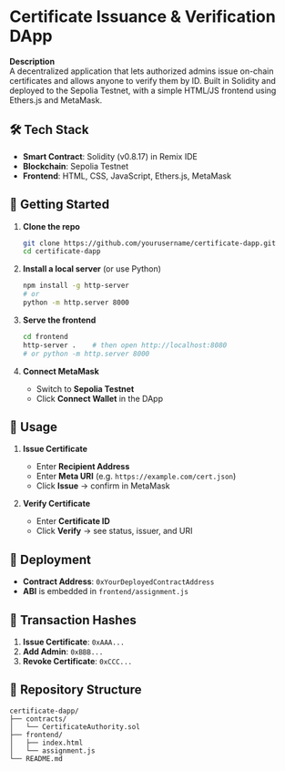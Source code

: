 # Certificate Issuance & Verification DApp

**Description**  
A decentralized application that lets authorized admins issue on-chain certificates and allows anyone to verify them by ID. Built in Solidity and deployed to the Sepolia Testnet, with a simple HTML/JS frontend using Ethers.js and MetaMask.

## 🛠 Tech Stack
- **Smart Contract**: Solidity (v0.8.17) in Remix IDE  
- **Blockchain**: Sepolia Testnet  
- **Frontend**: HTML, CSS, JavaScript, Ethers.js, MetaMask

## 🚀 Getting Started

1. **Clone the repo**  
   ```bash
   git clone https://github.com/yourusername/certificate-dapp.git
   cd certificate-dapp
   ```

2. **Install a local server** (or use Python)  
   ```bash
   npm install -g http-server
   # or
   python -m http.server 8000
   ```

3. **Serve the frontend**  
   ```bash
   cd frontend
   http-server .    # then open http://localhost:8080
   # or python -m http.server 8000
   ```

4. **Connect MetaMask**  
   - Switch to **Sepolia Testnet**  
   - Click **Connect Wallet** in the DApp

## 📝 Usage

1. **Issue Certificate**  
   - Enter **Recipient Address**  
   - Enter **Meta URI** (e.g. `https://example.com/cert.json`)  
   - Click **Issue** → confirm in MetaMask  

2. **Verify Certificate**  
   - Enter **Certificate ID**  
   - Click **Verify** → see status, issuer, and URI  

## 📌 Deployment

- **Contract Address**: `0xYourDeployedContractAddress`  
- **ABI** is embedded in `frontend/assignment.js`

## 🔗 Transaction Hashes

1. **Issue Certificate**: `0xAAA...`  
2. **Add Admin**: `0xBBB...`  
3. **Revoke Certificate**: `0xCCC...`  

## 📁 Repository Structure

```plaintext
certificate-dapp/
├── contracts/
│   └── CertificateAuthority.sol
├── frontend/
│   ├── index.html
│   └── assignment.js
└── README.md
```
